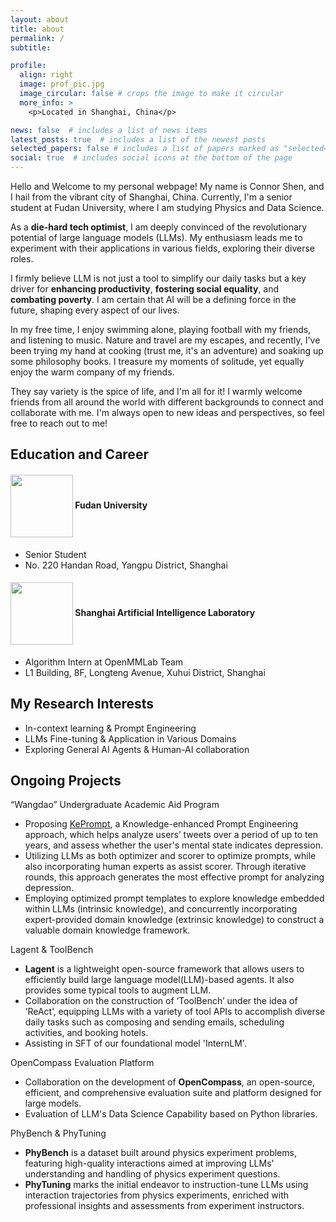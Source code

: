 ```yaml
---
layout: about
title: about
permalink: /
subtitle: 

profile:
  align: right
  image: prof_pic.jpg
  image_circular: false # crops the image to make it circular
  more_info: >
    <p>Located in Shanghai, China</p>

news: false  # includes a list of news items
latest_posts: true  # includes a list of the newest posts
selected_papers: false # includes a list of papers marked as "selected={true}"
social: true  # includes social icons at the bottom of the page
---
```


Hello and Welcome to my personal webpage! My name is Connor Shen, and I hail from the vibrant city of Shanghai, China. Currently, I'm a senior student at Fudan University, where I am studying Physics and Data Science.

As a **die-hard tech optimist**, I am deeply convinced of the revolutionary potential of large language models (LLMs). My enthusiasm leads me to experiment with their applications in various fields, exploring their diverse roles. 

I firmly believe LLM is not just a tool to simplify our daily tasks but a key driver for **enhancing productivity**, **fostering social equality**, and **combating poverty**. I am certain that AI will be a defining force in the future, shaping every aspect of our lives.

In my free time, I enjoy swimming alone, playing football with my friends, and listening to music. Nature and travel are my escapes, and recently, I've been trying my hand at cooking (trust me, it's an adventure) and soaking up some philosophy books. I treasure my moments of solitude, yet equally enjoy the warm company of my friends.

They say variety is the spice of life, and I'm all for it! I warmly welcome friends from all around the world with different backgrounds to connect and collaborate with me. I'm always open to new ideas and perspectives, so feel free to reach out to me!

## Education and Career
#### <img src="{{ '/assets/img/fudan.png' | relative_url }}" width="100" style="vertical-align: middle;"> Fudan University  
* Senior Student
* No. 220 Handan Road, Yangpu District, Shanghai

#### <img src="{{ '/assets/img/ailab.png' | relative_url }}" width="100" style="vertical-align: middle;"> Shanghai Artificial Intelligence Laboratory
* Algorithm Intern at OpenMMLab Team
* L1 Building, 8F, Longteng Avenue, Xuhui District, Shanghai

## My Research Interests
* In-context learning & Prompt Engineering
* LLMs Fine-tuning & Application in Various Domains
* Exploring General AI Agents & Human-AI collaboration

## Ongoing Projects
“Wangdao” Undergraduate Academic Aid Program
* Proposing [KePrompt](https://github.com/Connor-Shen/Knowledge-enhanced-Prompting), a Knowledge-enhanced Prompt Engineering approach, which helps analyze users’ tweets over a period of up to ten years, and assess whether the user's mental state indicates depression.
* Utilizing LLMs as both optimizer and scorer to optimize prompts, while also incorporating human experts as assist scorer. Through iterative rounds, this approach generates the most effective prompt for analyzing depression.
* Employing optimized prompt templates to explore knowledge embedded within LLMs (intrinsic knowledge), and concurrently incorporating expert-provided domain knowledge (extrinsic knowledge) to construct a valuable domain knowledge framework.

Lagent & ToolBench
* **Lagent** is a lightweight open-source framework that allows users to efficiently build large language model(LLM)-based agents. It also provides some typical tools to augment LLM. 
* Collaboration on the construction of ‘ToolBench’ under the idea of ‘ReAct’, equipping LLMs with a variety of tool APIs to accomplish diverse daily tasks such as composing and sending emails, scheduling activities, and booking hotels.
* Assisting in SFT of our foundational model 'InternLM'.

OpenCompass Evaluation Platform
* Collaboration on the development of **OpenCompass**, an open-source, efficient, and comprehensive evaluation suite and platform designed for large models.
* Evaluation of LLM's Data Science Capability based on Python libraries.

PhyBench & PhyTuning 
* **PhyBench** is a dataset built around physics experiment problems, featuring high-quality interactions aimed at improving LLMs' understanding and handling of physics experiment questions.
* **PhyTuning** marks the initial endeavor to instruction-tune LLMs using interaction trajectories from physics experiments, enriched with professional insights and assessments from experiment instructors.

